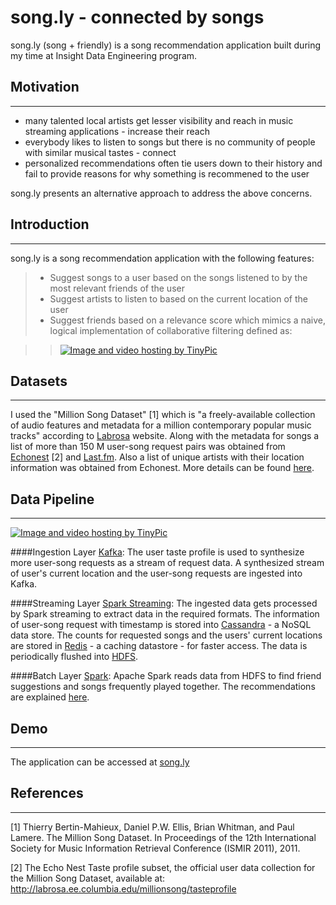 song.ly - connected by songs
=================================

song\.ly (song + friendly) is a song recommendation application built during my time at Insight Data Engineering program.  

## Motivation
-------------
- many talented local artists get lesser visibility and reach in music streaming applications - increase their reach
- everybody likes to listen to songs but there is no community of people with similar musical tastes - connect
- personalized recommendations often tie users down to their history and fail to provide reasons for why something is recommened to the user

song.ly presents an alternative approach to address the above concerns.
    
## Introduction
----------------
song.ly is a song recommendation application with the following features:  
> - Suggest songs to a user based on the songs listened to by the most relevant friends of the user
> - Suggest artists to listen to based on the current location of the user
> - Suggest friends based on a relevance score which mimics a naive, logical implementation of collaborative filtering defined as:

>> <a href="http://tinypic.com?ref=w2hc1g" target="_blank"><img src="http://i66.tinypic.com/w2hc1g.jpg" border="0" alt="Image and video hosting by TinyPic"></a>

## Datasets
---------------
I used the "Million Song Dataset" [1] which is "a freely-available collection of audio features and metadata for a million contemporary popular music tracks" according to [Labrosa](http://labrosa.ee.columbia.edu/millionsong) website. Along with the metadata for songs a list of more than 150 M user-song request pairs was obtained from [Echonest](http://labrosa.ee.columbia.edu/millionsong/tasteprofile) [2] and [Last.fm](http://www.last.fm/). Also a list of unique artists with their location information was obtained from Echonest. More details can be found [here](goo.gl/NcaIeP).

## Data Pipeline
---------------
<a href="http://tinypic.com?ref=w1dwm8" target="_blank"><img src="http://i64.tinypic.com/w1dwm8.png" border="0" alt="Image and video hosting by TinyPic"></a>

####Ingestion Layer
[Kafka](http://kafka.apache.org/): The user taste profile is used to synthesize more user-song requests as a stream of request data. A synthesized stream of user's current location and the user-song requests are ingested into Kafka.

####Streaming Layer
[Spark Streaming](http://spark.apache.org/streaming): The ingested data gets processed by Spark streaming to extract data in the required formats. The information of user-song request with timestamp is stored into [Cassandra](http://cassandra.apache.org/) - a NoSQL data store. The counts for requested songs and the users' current locations are stored in [Redis](http://redis.io) - a caching datastore - for faster access. The data is periodically flushed into [HDFS](http://hortonworks.com/hadoop/hdfs/).

####Batch Layer
[Spark](http://spark.apache.org): Apache Spark reads data from HDFS to find friend suggestions and songs frequently played together. The recommendations are explained [here](https://goo.gl/Nggqt9).

## Demo
------------
The application can be accessed at [song.ly](http://song-ly.herokuapp.com)


## References
-------------
[1] Thierry Bertin-Mahieux, Daniel P.W. Ellis, Brian Whitman, and Paul Lamere. 
	The Million Song Dataset. In Proceedings of the 12th International Society
	for Music Information Retrieval Conference (ISMIR 2011), 2011.

[2] The Echo Nest Taste profile subset, the official user data collection for the Million Song
	Dataset, available at: http://labrosa.ee.columbia.edu/millionsong/tasteprofile